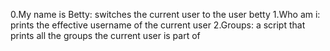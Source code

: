 0.My name is Betty:
     switches the current user to the user betty
     1.Who am i:
prints the effective username of the current user
2.Groups:
a script that prints all the groups the current user is part of
